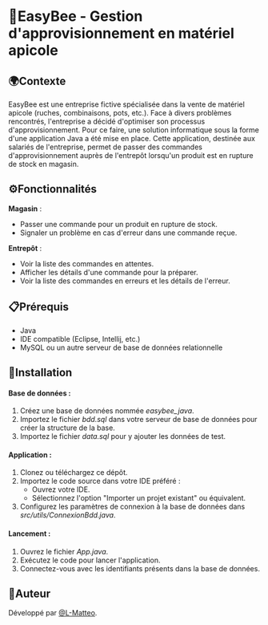 # 🐝EasyBee - Gestion d'approvisionnement en matériel apicole


## 🌍Contexte

EasyBee est une entreprise fictive spécialisée dans la vente de matériel apicole (ruches, combinaisons, pots, etc.). Face à divers problèmes rencontrés, l'entreprise a décidé d'optimiser son processus d'approvisionnement. Pour ce faire, une solution informatique sous la forme d'une application Java a été mise en place. Cette application, destinée aux salariés de l'entreprise, permet de passer des commandes d'approvisionnement auprès de l'entrepôt lorsqu'un produit est en rupture de stock en magasin.


## ⚙️Fonctionnalités 
 **Magasin** :  
  - Passer une commande pour un produit en rupture de stock.
  - Signaler un problème en cas d'erreur dans une commande reçue.

**Entrepôt** : 
 - Voir la liste des commandes en attentes.
 - Afficher les détails d'une commande pour la préparer.
 - Voir la liste des commandes en erreurs et les détails de l'erreur. 


## 📋Prérequis
- Java 
- IDE compatible (Eclipse, Intellij, etc.)
- MySQL ou un autre serveur de base de données relationnelle



## 🚀Installation  
#### Base de données :
 1. Créez une base de données nommée *easybee_java*.
 2. Importez le fichier  *bdd.sql* dans votre serveur de base de données pour créer la structure de la base.
 3. Importez le fichier *data.sql* pour y ajouter les données de test.  
#### Application :  
 1. Clonez ou téléchargez ce dépôt.
 2. Importez le code source dans votre IDE préféré :
    - Ouvrez votre IDE.
    - Sélectionnez l'option "Importer un projet existant" ou équivalent.
 3. Configurez les paramètres de connexion à la base de données dans *src/utils/ConnexionBdd.java*.
#### Lancement :
 1. Ouvrez le fichier *App.java*.
 2. Exécutez le code pour lancer l'application.
 3. Connectez-vous avec les identifiants présents dans la base de données. 



## 👤Auteur
Développé par [@L-Matteo](https://github.com/L-Matteo).

